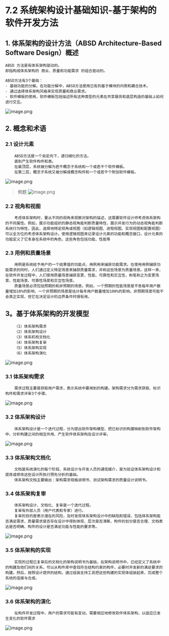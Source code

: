 # 7.2 系统架构设计基础知识-基于架构的软件开发方法

## 1. 体系架构的设计方法（ABSD Architecture-Based Software Design）概述

    ABSD 方法是有体系架构驱动的。
    即指构成体系架构的 商业、质量和功能需求 的组合驱动的。
    
    ABSD方法有3个基础：
    - 基础功能的分解。在功能分解中，ABSD方法使用已有的基于模块的内聚和藕合技术。
    - 通过选择体系架构风格来实现质量和商业需求。
    - 软件模板的使用，软件模板包括描述所有这种类型的元素在共享服务和底层构造的基础上如何进行交互。

![image.png](source/image/7.2-01.png)

## 2. 概念和术语

### 2.1 设计元素

        ABSD方法是一个自定向下，递归细化的方法。
        直到产生软件构件和类。
        在最顶层，系统被分解为若干概念子系统和一个或若干个软件模板。
        在第二层，概念子系统又被分解成概念构件和一个或若干个附加软件模板。

![image.png](source/image/7.2-02.png)

>例题
![image.png](source/image/7.2-03.png)

### 2.2 视角和视图

        考虑体系架构时，要从不同的视角来观察对架构的描述，这需要软件设计师考虑体系架构的不同属性。例如，展示功能组织的静态视角能判断质量特性，展示并发行为的动态视角能判断系统行为特性，因此，选择地特定视角或视图（如逻辑视图、进程视图、实现视图和配置视图）可以全方位的考虑体系架构设计。使用逻辑视图来记录设计元素的功能和概念接口，设计元素的功能定义了它本身在系统中的角色，这些角色包括功能、性能等
        
### 2.3 用例和质量场景

        用例是系统给予用户的一个结果值的功能点，用例用来捕获功能需求。在使用用例捕获功能需求的同时，人们通过定义特定场景来捕获质量需求，并称这些场景为质量场景。这样一来，在软件开发过程中，人们使用质量场景捕获变更、性能、可靠性和交互性，粉笔称之为变更场景、性能场景、可靠性场景和交互性场景。
        质量场景必须包括预期的和非预期的场景。例如，一个预期的性能场景是不急每年用户数量增加10%的影响，一个非预期的场景是估计每年用户数量增加100%的影响。非预期场景可能不会真正实现，但它在决定设计的边界条件时很有用。

## 3。基于体系架构的开发模型

        （1）体系架构需求
        （2）体系架构设计
        （3）体系机构文档化
        （4）体系架构复审
        （5）体系架构实现
        （6）体系架构演化

![image.png](source/image/7.2-04.png)

### 3.1 体系架构需求

        需求过程主要是获取用户需求，表示系统中要用到的构建。架构需求分为需求获取、标识构件和需求评审3个步骤。

![image.png](source/image/7.2-05.png)

### 3.2 体系架构设计

        体系架构设计是一个迭代过程，分为提出软件架构模型、把已标识的构建映射到软件架构中、分析构建之间的相互作用、产生软件体系架构及设计评审。

![image.png](source/image/7.2-06.png)

### 3.3 体系架构文档化

        文档是系统演化的每个阶段、系统设计与开发人员的通信媒介，是为验证体系架构设计和提炼或修改这些设计所执行预先分析的基础。
        体系架构文档主要输出：架构需求规格说明书、测试架构需求的质量设计说明书。

### 3.4 体系架构复审

        体系架构设计、文档化、复审是一个迭代过程。
        复审有外部人员（用户代表和专家）进行。
        复审的目的是表示潜在的风险，及时发现体系架构设计中的缺陷和错误，包括体系架构能否满足需求、质量需求是否存在设计中得到体现、层次是否清晰、构件的划分是否合理、文档表达是否明确、构件的设计是否满足功能与性能的要求等。

![image.png](source/image/7.2-07.png)

### 3.5 体系架构的实现

        实现的过程已复审后的文档化的架构说明书为基础，在架构说明书中，已经定义了系统中的构建及他们间的关系，可以从构件库中查找符合结构约束的构件，必要时开发新的满足要求的构建。然后，按照设计提供的结构，通过组装支持工具把这些构建的实现体组装起来，完成整个系统的连接与合成。

![image.png](source/image/7.2-08.png)

### 3.6 体系架构的演化

        在构件开发过程中，用户的需求可能有变动，需要相应地修改软件体系架构，以适应已发生变化的软件需求

![image.png](source/image/7.2-09.png)